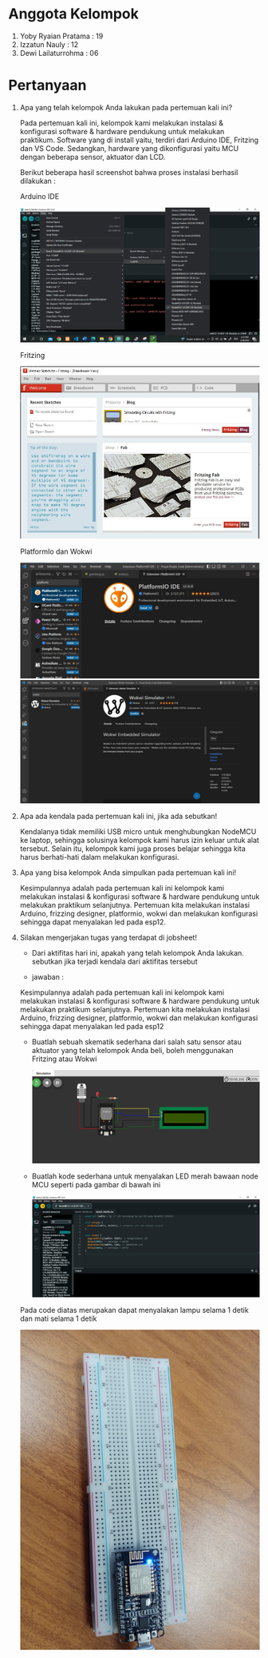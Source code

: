 # Anggota Kelompok
1. Yoby Ryaian Pratama : 19
2. Izzatun Nauly : 12
3. Dewi Lailaturrohma : 06

# Pertanyaan
1. Apa yang telah kelompok Anda lakukan pada pertemuan kali ini?
    
    Pada pertemuan kali ini, kelompok kami melakukan instalasi & konfigurasi software & hardware pendukung untuk melakukan praktikum. Software yang di install yaitu, terdiri dari Arduino IDE, Fritzing dan VS Code. Sedangkan, hardware yang dikonfigurasi yaitu MCU dengan beberapa sensor, aktuator dan LCD.
    
    Berikut beberapa hasil screenshot bahwa proses instalasi berhasil dilakukan :

    Arduino IDE
    
    <img src = "kelompok5\Arduino.jpeg">

    Fritzing

    <img src = "kelompok5\Frizing.jpeg">

    PlatformIo dan Wokwi

    <img src = "kelompok5\PlatformIo.jpeg">

    <img src = "kelompok5\Wokwi.jpeg">

2. Apa ada kendala pada pertemuan kali ini, jika ada sebutkan!
    
    Kendalanya tidak memiliki USB micro untuk menghubungkan NodeMCU ke laptop, sehingga solusinya kelompok kami harus izin keluar untuk alat tersebut. Selain itu, kelompok kami juga proses belajar sehingga kita harus berhati-hati dalam melakukan konfigurasi.

3. Apa yang bisa kelompok Anda simpulkan pada pertemuan kali ini!

    Kesimpulannya adalah pada pertemuan kali ini kelompok kami melakukan instalasi & konfigurasi software & hardware pendukung untuk melakukan praktikum selanjutnya. Pertemuan kita melakukan instalasi Arduino, frizzing designer, platformio, wokwi dan melakukan konfigurasi sehingga dapat menyalakan led pada esp12.

4. Silakan mengerjakan tugas yang terdapat di jobsheet!

    - Dari aktifitas hari ini, apakah yang telah kelompok Anda lakukan. sebutkan jika terjadi kendala dari aktifitas tersebut

    - jawaban :

    Kesimpulannya adalah pada pertemuan kali ini kelompok kami melakukan instalasi & konfigurasi software & hardware pendukung untuk melakukan praktikum selanjutnya. Pertemuan kita melakukan instalasi Arduino, frizzing designer, platformio, wokwi dan melakukan konfigurasi sehingga dapat menyalakan led pada esp12

    - Buatlah sebuah skematik sederhana dari salah satu sensor atau aktuator yang telah kelompok Anda beli, boleh menggunakan Fritzing atau Wokwi

        <img src = "kelompok5\Hasil Job2.jpeg">

    - Buatlah kode sederhana untuk menyalakan LED merah bawaan node MCU seperti pada gambar di bawah ini

        <img src = "kelompok5\Konfigurasi.jpeg">

    Pada code diatas merupakan dapat menyalakan lampu selama 1 detik dan mati selama 1 detik

    <img src = "kelompok5\Hasil Job3.jpeg">